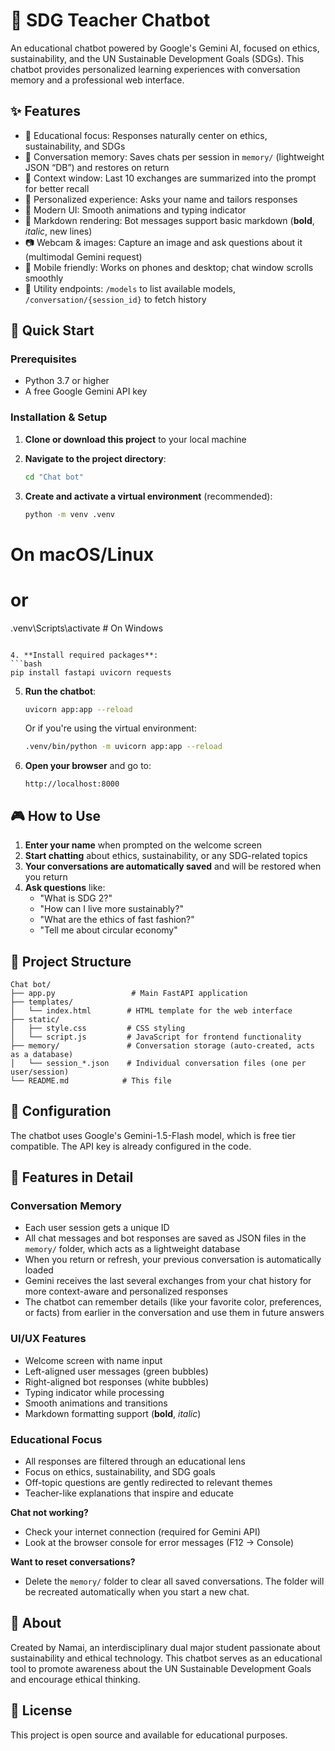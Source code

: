 # 🌱 SDG Teacher Chatbot

An educational chatbot powered by Google's Gemini AI, focused on ethics, sustainability, and the UN Sustainable Development Goals (SDGs). This chatbot provides personalized learning experiences with conversation memory and a professional web interface.

## ✨ Features

- 🎯 Educational focus: Responses naturally center on ethics, sustainability, and SDGs
- 💬 Conversation memory: Saves chats per session in `memory/` (lightweight JSON “DB”) and restores on return
- 🧠 Context window: Last 10 exchanges are summarized into the prompt for better recall
- 👤 Personalized experience: Asks your name and tailors responses
- 🎨 Modern UI: Smooth animations and typing indicator
- 📝 Markdown rendering: Bot messages support basic markdown (**bold**, *italic*, new lines)
- 📷 Webcam & images: Capture an image and ask questions about it (multimodal Gemini request)
- 📱 Mobile friendly: Works on phones and desktop; chat window scrolls smoothly
- 🧰 Utility endpoints: `/models` to list available models, `/conversation/{session_id}` to fetch history

## 🚀 Quick Start

### Prerequisites
- Python 3.7 or higher
- A free Google Gemini API key

### Installation & Setup

1. **Clone or download this project** to your local machine

2. **Navigate to the project directory**:
   ```bash
   cd "Chat bot"
   ```

3. **Create and activate a virtual environment** (recommended):
   ```bash
   python -m venv .venv
  # On macOS/Linux
   # or
   .venv\Scripts\activate     # On Windows
   ```

4. **Install required packages**:
   ```bash
   pip install fastapi uvicorn requests
   ```

5. **Run the chatbot**:
   ```bash
   uvicorn app:app --reload
   ```
   
   Or if you're using the virtual environment:
   ```bash
   .venv/bin/python -m uvicorn app:app --reload
   ```

6. **Open your browser** and go to:
   ```
   http://localhost:8000
   ```

## 🎮 How to Use

1. **Enter your name** when prompted on the welcome screen
2. **Start chatting** about ethics, sustainability, or any SDG-related topics
3. **Your conversations are automatically saved** and will be restored when you return
4. **Ask questions** like:
   - "What is SDG 2?"
   - "How can I live more sustainably?"
   - "What are the ethics of fast fashion?"
   - "Tell me about circular economy"

## 📁 Project Structure

```
Chat bot/
├── app.py                 # Main FastAPI application
├── templates/
│   └── index.html        # HTML template for the web interface
├── static/
│   ├── style.css         # CSS styling
│   └── script.js         # JavaScript for frontend functionality
├── memory/               # Conversation storage (auto-created, acts as a database)
│   └── session_*.json    # Individual conversation files (one per user/session)
└── README.md            # This file
```

## 🔧 Configuration

The chatbot uses Google's Gemini-1.5-Flash model, which is free tier compatible. The API key is already configured in the code.

## 🌟 Features in Detail

### Conversation Memory
- Each user session gets a unique ID
- All chat messages and bot responses are saved as JSON files in the `memory/` folder, which acts as a lightweight database
- When you return or refresh, your previous conversation is automatically loaded
- Gemini receives the last several exchanges from your chat history for more context-aware and personalized responses
- The chatbot can remember details (like your favorite color, preferences, or facts) from earlier in the conversation and use them in future answers

### UI/UX Features
- Welcome screen with name input
- Left-aligned user messages (green bubbles)
- Right-aligned bot responses (white bubbles)
- Typing indicator while processing
- Smooth animations and transitions
- Markdown formatting support (**bold**, *italic*)

### Educational Focus
- All responses are filtered through an educational lens
- Focus on ethics, sustainability, and SDG goals
- Off-topic questions are gently redirected to relevant themes
- Teacher-like explanations that inspire and educate


**Chat not working?**
- Check your internet connection (required for Gemini API)
- Look at the browser console for error messages (F12 → Console)

**Want to reset conversations?**
- Delete the `memory/` folder to clear all saved conversations. The folder will be recreated automatically when you start a new chat.

## 🎯 About

Created by Namai, an interdisciplinary dual major student passionate about sustainability and ethical technology. This chatbot serves as an educational tool to promote awareness about the UN Sustainable Development Goals and encourage ethical thinking.

## 📄 License

This project is open source and available for educational purposes.
